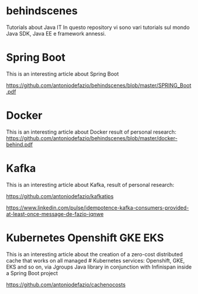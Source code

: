 # behindscenes
Tutorials about Java IT
In questo repository vi sono vari tutorials sul mondo Java SDK, Java EE e framework annessi.

# Spring Boot
This is an interesting article about Spring Boot 

https://github.com/antoniodefazio/behindscenes/blob/master/SPRING_Boot.pdf

# Docker 
This is an interesting article about Docker
result of personal research: https://github.com/antoniodefazio/behindscenes/blob/master/docker-behind.pdf

# Kafka 

This is an interesting article about Kafka, result of personal research:

https://github.com/antoniodefazio/kafkatips

https://www.linkedin.com/pulse/idempotence-kafka-consumers-provided-at-least-once-message-de-fazio-jqnwe

# Kubernetes Openshift GKE EKS

This is an interesting article about the creation of a zero-cost distributed cache that works on all managed # Kubernetes services: Openshift, GKE, EKS and so on, via Jgroups Java library in conjunction with Infinispan inside a Spring Boot project

https://github.com/antoniodefazio/cachenocosts
